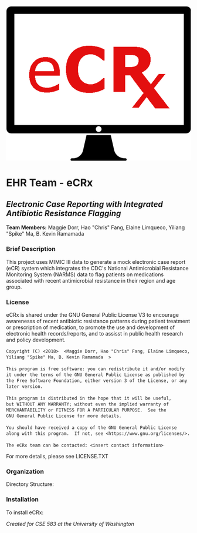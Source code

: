 ![logo](eCRx_logo.png)  
  
# EHR Team - eCRx
## *Electronic Case Reporting with Integrated Antibiotic Resistance Flagging*  
**Team Members:** Maggie Dorr, Hao "Chris" Fang, Elaine Limqueco, Yiliang "Spike" Ma, B. Kevin Ramamada  
  
### Brief Description  
This project uses MIMIC III data to generate a mock electronic case report (eCR) system which integrates the CDC's National Antimicrobial Resistance Monitoring System (NARMS) data to flag patients on medications associated with recent antimicrobial resistance in their region and age group.  
  
### License  
eCRx is shared under the GNU General Public License V3 to encourage awarenesss of recent antibiotic resistance patterns during patient treatment or prescription of medication, to promote the use and development of electronic health records/reports, and to assisst in public health research and policy development.

    Copyright (C) <2018>  <Maggie Dorr, Hao "Chris" Fang, Elaine Limqueco, Yiliang "Spike" Ma, B. Kevin Ramamada  >

    This program is free software: you can redistribute it and/or modify
    it under the terms of the GNU General Public License as published by
    the Free Software Foundation, either version 3 of the License, or any
    later version.

    This program is distributed in the hope that it will be useful,
    but WITHOUT ANY WARRANTY; without even the implied warranty of
    MERCHANTABILITY or FITNESS FOR A PARTICULAR PURPOSE.  See the
    GNU General Public License for more details.

    You should have received a copy of the GNU General Public License
    along with this program.  If not, see <https://www.gnu.org/licenses/>.

    The eCRx team can be contacted: <insert contact information>
 
For more details, please see LICENSE.TXT

  
### Organization  
Directory Structure:  

### Installation  
To install eCRx:

*Created for CSE 583 at the University of Washington*
